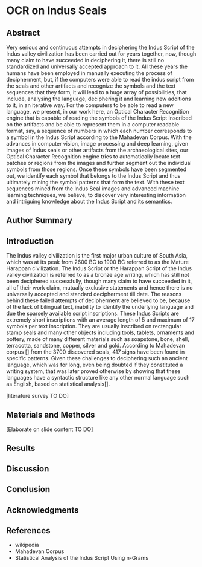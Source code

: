 # OCR on Indus Seals

## Abstract
Very serious and continuous attempts in deciphering the Indus Script of the Indus valley civilization has been carried out for years together, now, though many claim to have succeeded in deciphering it, there is still no standardized and universally accepted approach to it. All these years the humans have been employed in manually executing the process of decipherment, but, if the computers were able to read the indus script from the seals and other artifacts and recognize the symbols and the text sequences that they form, it will lead to a huge array of possibilities, that include, analysing the language, deciphering it and learning new additions to it, in an iterative way. For the computers to be able to read a new language, we present, in our work here, an Optical Character Recognition engine that is capable of reading the symbols of the Indus Script inscribed on the artifacts and be able to represent them in a computer readable format, say, a sequence of numbers in which each number corresponds to a symbol in the Indus Script according to the Mahadevan Corpus. With the advances in computer vision, image processing and deep learning, given images of Indus seals or other artifacts from the archaeological sites, our Optical Character Recognition engine tries to automatically locate text patches or regions from the images and further segment out the individual symbols from those regions. Once these symbols have been segmented out, we identify each symbol that belongs to the Indus Script and thus ultimately mining the symbol patterns that form the text. With these text sequences mined from the Indus Seal images and advanced machine learning techniques, we believe, to discover very interesting information and intriguing knowledge about the Indus Script and its semantics.

## Author Summary

## Introduction
The Indus valley civilization is the first major urban culture of South Asia, which was at its peak from 2600 BC to 1900 BC referred to as the Mature Harappan civilization. The Indus Script or the Harappan Script of the Indus valley civilization is referred to as a bronze age writing, which has still not been deciphered successfully, though many claim to have succeeded in it, all of their work claim, mutually exclusive statements and hence there is no universally accepted and standard decipherment till date. The reasons behind these failed attempts of decipherment are believed to be, because of the lack of bilingual text, inability to identify the underlying language and due the sparsely available script inscriptions. These Indus Scripts are extremely short inscriptions with an average length of 5 and maximum of 17 symbols per text inscription. They are usually inscribed on rectangular stamp seals and many other objects including tools, tablets, ornaments and pottery, made of many different materials such as soapstone, bone, shell, terracotta, sandstone, copper, silver and gold. According to Mahadevan corpus [] from the 3700 discovered seals, 417 signs have been found in specific patterns. Given these challenges to deciphering such an ancient language, which was for long, even being doubted if they constituted a writing system, that was later proved otherwise by showing that these languages have a syntactic structure like any other normal language such as English, based on statistical analysis[].

[literature survey TO DO]

## Materials and Methods

[Elaborate on slide content TO DO]

## Results
## Discussion
## Conclusion
## Acknowledgments

## References
- wikipedia
- Mahadevan Corpus
- Statistical Analysis of the Indus Script Using n-Grams
